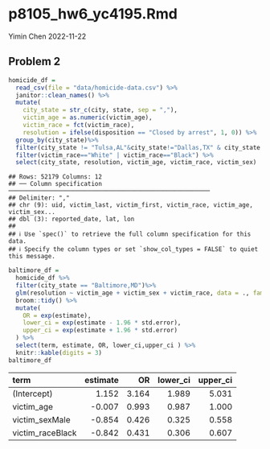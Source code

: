 p8105_hw6_yc4195.Rmd
================
Yimin Chen
2022-11-22

## Problem 2

``` r
homicide_df = 
  read_csv(file = "data/homicide-data.csv") %>% 
  janitor::clean_names() %>% 
  mutate(
    city_state = str_c(city, state, sep = ","),
    victim_age = as.numeric(victim_age),
    victim_race = fct(victim_race),
    resolution = ifelse(disposition == "Closed by arrest", 1, 0)) %>% 
  group_by(city_state)%>% 
  filter(city_state != "Tulsa,AL"&city_state!="Dallas,TX" & city_state!="Phoenix,AZ" & city_state!="Kansas City,MO")%>% 
  filter(victim_race=="White" | victim_race=="Black") %>%
  select(city_state, resolution, victim_age, victim_race, victim_sex)
```

    ## Rows: 52179 Columns: 12
    ## ── Column specification ────────────────────────────────────────────────────────
    ## Delimiter: ","
    ## chr (9): uid, victim_last, victim_first, victim_race, victim_age, victim_sex...
    ## dbl (3): reported_date, lat, lon
    ## 
    ## ℹ Use `spec()` to retrieve the full column specification for this data.
    ## ℹ Specify the column types or set `show_col_types = FALSE` to quiet this message.

``` r
baltimore_df = 
  homicide_df %>% 
  filter(city_state == "Baltimore,MD")%>% 
  glm(resolution ~ victim_age + victim_sex + victim_race, data = ., family =binomial())%>%
  broom::tidy() %>%
  mutate(
    OR = exp(estimate),
    lower_ci = exp(estimate - 1.96 * std.error),
    upper_ci = exp(estimate + 1.96 * std.error)
  ) %>% 
  select(term, estimate, OR, lower_ci,upper_ci ) %>% 
  knitr::kable(digits = 3)
baltimore_df
```

| term             | estimate |    OR | lower_ci | upper_ci |
|:-----------------|---------:|------:|---------:|---------:|
| (Intercept)      |    1.152 | 3.164 |    1.989 |    5.031 |
| victim_age       |   -0.007 | 0.993 |    0.987 |    1.000 |
| victim_sexMale   |   -0.854 | 0.426 |    0.325 |    0.558 |
| victim_raceBlack |   -0.842 | 0.431 |    0.306 |    0.607 |
